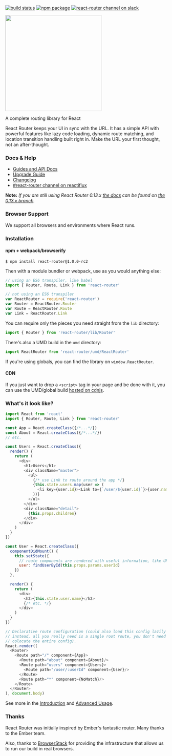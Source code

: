 [![build status](https://img.shields.io/travis/rackt/react-router/master.svg?style=flat-square)](https://travis-ci.org/rackt/react-router)
[![npm package](https://img.shields.io/npm/v/react-router.svg?style=flat-square)](https://www.npmjs.org/package/react-router)
[![react-router channel on slack](https://img.shields.io/badge/slack-react--router@reactiflux-61DAFB.svg?style=flat-square)](http://www.reactiflux.com)

<img src="https://rackt.github.io/react-router/img/vertical.png" width="300"/>

A complete routing library for React

React Router keeps your UI in sync with the URL. It has a simple API
with powerful features like lazy code loading, dynamic route matching,
and location transition handling built right in. Make the URL your first
thought, not an after-thought.

### Docs & Help

- [Guides and API Docs](/docs)
- [Upgrade Guide](/UPGRADE_GUIDE.md)
- [Changelog](/CHANGELOG.md)
- [#react-router channel on reactiflux](http://www.reactiflux.com/)

**Note:** *If you are still using React Router 0.13.x [the docs](https://github.com/rackt/react-router/tree/0.13.x/docs/guides) can be found on [the 0.13.x branch](https://github.com/rackt/react-router/tree/0.13.x).*

### Browser Support

We support all browsers and environments where React runs.

### Installation

#### npm + webpack/browserify

    $ npm install react-router@1.0.0-rc2

Then with a module bundler or webpack, use as you would anything else:

```js
// using an ES6 transpiler, like babel
import { Router, Route, Link } from 'react-router'

// not using an ES6 transpiler
var ReactRouter = require('react-router')
var Router = ReactRouter.Router
var Route = ReactRouter.Route
var Link = ReactRouter.Link
```

You can require only the pieces you need straight from the `lib` directory:

```js
import { Router } from 'react-router/lib/Router'
```

There's also a UMD build in the `umd` directory:

```js
import ReactRouter from 'react-router/umd/ReactRouter'
```

If you're using globals, you can find the library on `window.ReactRouter`.

#### CDN

If you just want to drop a `<script>` tag in your page and be done with it, you can use the UMD/global build [hosted on cdnjs](https://cdnjs.com/libraries/react-router).

### What's it look like?

```js
import React from 'react'
import { Router, Route, Link } from 'react-router'

const App = React.createClass({/*...*/})
const About = React.createClass({/*...*/})
// etc.

const Users = React.createClass({
  render() {
    return (
      <div>
        <h1>Users</h1>
        <div className="master">
          <ul>
            {/* use Link to route around the app */}
            {this.state.users.map(user => (
              <li key={user.id}><Link to={`/user/${user.id}`}>{user.name}</Link></li>
            ))}
          </ul>
        </div>
        <div className="detail">
          {this.props.children}
        </div>
      </div>
    )
  }
})

const User = React.createClass({
  componentDidMount() {
    this.setState({
      // route components are rendered with useful information, like URL params
      user: findUserById(this.props.params.userId)
    })
  },

  render() {
    return (
      <div>
        <h2>{this.state.user.name}</h2>
        {/* etc. */}
      </div>
    )
  }
})

// Declarative route configuration (could also load this config lazily
// instead, all you really need is a single root route, you don't need to
// colocate the entire config).
React.render((
  <Router>
    <Route path="/" component={App}>
      <Route path="about" component={About}/>
      <Route path="users" component={Users}>
        <Route path="/user/:userId" component={User}/>
      </Route>
      <Route path="*" component={NoMatch}/>
    </Route>
  </Router>
), document.body)
```

See more in the [Introduction](/docs/Introduction.md) and [Advanced Usage](/docs/guides/advanced/README.md).

### Thanks

React Router was initially inspired by Ember's fantastic router. Many thanks to the Ember team.

Also, thanks to [BrowserStack](https://www.browserstack.com/) for providing the infrastructure that allows us to run our build in real browsers.

